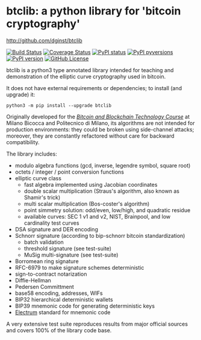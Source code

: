 # btclib: a python library for 'bitcoin cryptography'

<http://github.com/dginst/btclib>

[![Build Status](https://travis-ci.org/dginst/btclib.svg)](https://travis-ci.org/dginst/btclib)
[![Coverage Status](https://coveralls.io/repos/github/dginst/btclib/badge.svg)](https://coveralls.io/github/dginst/btclib)
[![PyPI status](https://img.shields.io/pypi/status/btclib.svg)](https://pypi.python.org/pypi/btclib/)
[![PyPI pyversions](https://img.shields.io/pypi/pyversions/btclib.svg)](https://pypi.python.org/pypi/btclib/)
[![PyPI version](https://img.shields.io/pypi/v/btclib.svg)](https://pypi.python.org/pypi/btclib/)
[![GitHub License](https://img.shields.io/github/license/dginst/btclib.svg)](https://github.com/dginst/btclib/blob/master/LICENSE)

btclib is a python3 type annotated library intended for teaching and demonstration of the elliptic curve cryptography used in bitcoin.

It does not have external requirements or dependencies; to install (and upgrade) it:

```shell
python3 -m pip install --upgrade btclib
```

Originally developed for the [_Bitcoin and Blockchain Technology Course_](https://www.ametrano.net/bbt/) at Milano Bicocca and Politecnico di Milano, its algorithms are not intended for production environments: they could be broken using side-channel attacks; moreover, they are constantly refactored without care for backward compatibility.

The library includes:

- modulo algebra functions (gcd, inverse, legendre symbol, square root)
- octets / integer / point conversion functions
- elliptic curve class
  - fast algebra implemented using Jacobian coordinates
  - double scalar multiplication (Straus's algorithm, also known as Shamir's trick)
  - multi scalar multiplication (Bos-coster's algorithm)
  - point simmetry solution: odd/even, low/high, and quadratic residue
  - available curves: SEC 1 v1 and v2, NIST, Brainpool, and low cardinality test curves
- DSA signature and DER encoding
- Schnorr signature (according to bip-schnorr bitcoin standardization)
  - batch validation
  - threshold signature (see test-suite)
  - MuSig multi-signature (see test-suite)
- Borromean ring signature
- RFC-6979 to make signature schemes deterministic
- sign-to-contract notarization
- Diffie-Hellman
- Pedersen Committment
- base58 encoding, addresses, WIFs
- BIP32 hierarchical deterministic wallets
- BIP39 mnemonic code for generating deterministic keys
- [Electrum](https://electrum.org/#home) standard for mnemonic code

A very extensive test suite reproduces results from major official sources and covers 100% of the library code base.
